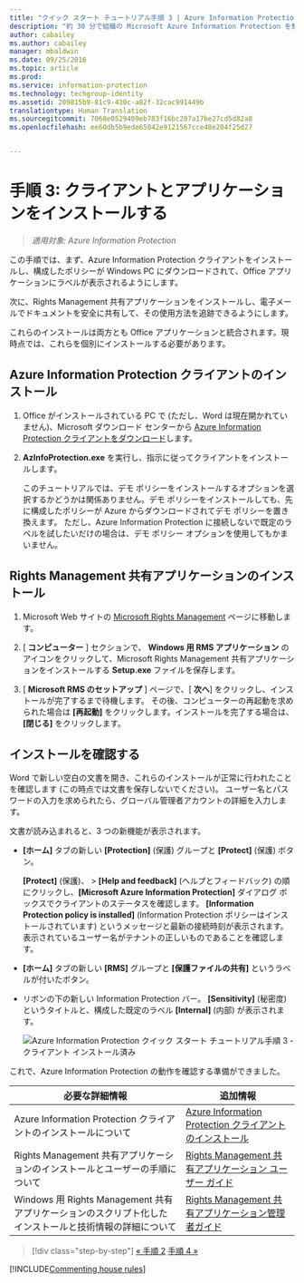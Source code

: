 ```yaml
---
title: "クイック スタート チュートリアル手順 3 | Azure Information Protection"
description: "約 30 分で組織の Microsoft Azure Information Protection を簡単に試すことができる概要チュートリアルの手順 3 です。"
author: cabailey
ms.author: cabailey
manager: mbaldwin
ms.date: 09/25/2016
ms.topic: article
ms.prod: 
ms.service: information-protection
ms.technology: techgroup-identity
ms.assetid: 209815b9-81c9-430c-a82f-32cac991449b
translationtype: Human Translation
ms.sourcegitcommit: 7068e0529409eb783f16bc207a17be27cd5d82a8
ms.openlocfilehash: ee60db5b9ede65042e9121567cce48e204f25d27


---
```


# <a name="step-3-install-the-client-and-application"></a>手順 3: クライアントとアプリケーションをインストールする 

>*適用対象: Azure Information Protection*

この手順では、まず、Azure Information Protection クライアントをインストールし、構成したポリシーが Windows PC にダウンロードされて、Office アプリケーションにラベルが表示されるようにします。

次に、Rights Management 共有アプリケーションをインストールし、電子メールでドキュメントを安全に共有して、その使用方法を追跡できるようにします。 

これらのインストールは両方とも Office アプリケーションと統合されます。現時点では、これらを個別にインストールする必要があります。


## <a name="install-the-azure-information-protection-client"></a>Azure Information Protection クライアントのインストール

1. Office がインストールされている PC で (ただし、Word は現在開かれていません)、Microsoft ダウンロード センターから [Azure Information Protection クライアントをダウンロード](https://www.microsoft.com/en-us/download/details.aspx?id=53018)します。 

2. **AzInfoProtection.exe** を実行し、指示に従ってクライアントをインストールします。

    このチュートリアルでは、デモ ポリシーをインストールするオプションを選択するかどうかは関係ありません。デモ ポリシーをインストールしても、先に構成したポリシーが Azure からダウンロードされてデモ ポリシーを置き換えます。 ただし、Azure Information Protection に接続しないで既定のラベルを試したいだけの場合は、デモ ポリシー オプションを使用してもかまいません。 

## <a name="install-the-rights-management-sharing-application"></a>Rights Management 共有アプリケーションのインストール 

1. Microsoft Web サイトの [Microsoft Rights Management](http://go.microsoft.com/fwlink/?LinkId=303970) ページに移動します。

2. [ **コンピューター** ] セクションで、 **Windows 用 RMS アプリケーション** のアイコンをクリックして、Microsoft Rights Management 共有アプリケーションをインストールする **Setup.exe** ファイルを保存します。

3. [ **Microsoft RMS のセットアップ** ] ページで、[ **次へ**] をクリックし、インストールが完了するまで待機します。 その後、コンピューターの再起動を求められた場合は **[再起動]** をクリックします。インストールを完了する場合は、**[閉じる]** をクリックします。


## <a name="verify-the-installations"></a>インストールを確認する

Word で新しい空白の文書を開き、これらのインストールが正常に行われたことを確認します (この時点では文書を保存しないでください)。 ユーザー名とパスワードの入力を求められたら、グローバル管理者アカウントの詳細を入力します。 

文書が読み込まれると、3 つの新機能が表示されます。

- **[ホーム]** タブの新しい **[Protection]** (保護) グループと **[Protect]** (保護) ボタン。

    **[Protect]** (保護)、 > **[Help and feedback]** (ヘルプとフィードバック) の順にクリックし、**[Microsoft Azure Information Protection]** ダイアログ ボックスでクライアントのステータスを確認します。 **[Information Protection policy is installed]** (Information Protection ポリシーはインストールされています) というメッセージと最新の接続時刻が表示されます。 表示されているユーザー名がテナントの正しいものであることを確認します。

- **[ホーム]** タブの新しい **[RMS]** グループと **[保護ファイルの共有]** というラベルが付いたボタン。

- リボンの下の新しい Information Protection バー。 **[Sensitivity]** (秘密度) というタイトルと、構成した既定のラベル **[Internal]** (内部) が表示されます。 
    
    ![Azure Information Protection クイック スタート チュートリアル手順 3 - クライアント インストール済み](../media/word2013-callouts2.png)

これで、Azure Information Protection の動作を確認する準備ができました。

|必要な詳細情報|追加情報|
|--------------------------------|--------------------------|
|Azure Information Protection クライアントのインストールについて|[Azure Information Protection クライアントのインストール](../rms-client/info-protect-client.md)|
|Rights Management 共有アプリケーションのインストールとユーザーの手順について|[Rights Management 共有アプリケーション ユーザー ガイド](../rms-client/sharing-app-user-guide.md)|
|Windows 用 Rights Management 共有アプリケーションのスクリプト化したインストールと技術情報の詳細について|[Rights Management 共有アプリケーション管理者ガイド](../rms-client/sharing-app-admin-guide.md)|


>[!div class="step-by-step"]
[&#171; 手順 2](infoprotect-tutorial-step2.md)
[手順 4 &#187;](infoprotect-tutorial-step4.md)

[!INCLUDE[Commenting house rules](../includes/houserules.md)]


<!--HONumber=Jan17_HO4-->


